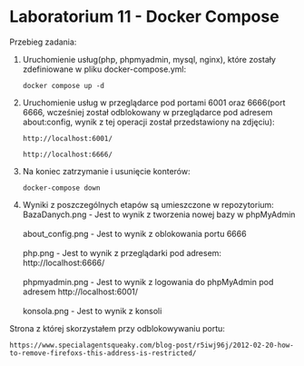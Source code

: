 # Laboratorium 11 - Docker Compose

Przebieg zadania:
1. Uruchomienie usług(php, phpmyadmin, mysql, nginx), które zostały zdefiniowane w pliku docker-compose.yml:
    ```
    docker compose up -d
    ```
2. Uruchomienie usług w przeglądarce pod portami 6001 oraz 6666(port 6666, wcześniej został odblokowany w przeglądarce pod adresem about:config, wynik z tej operacji został przedstawiony na zdjęciu):
    ```
    http://localhost:6001/
    ```
    ```
    http://localhost:6666/
    ```
3. Na koniec zatrzymanie i usunięcie konterów:
    ```
    docker-compose down
    ```
4. Wyniki z poszczególnych etapów są umieszczone w repozytorium:
BazaDanych.png - Jest to wynik z tworzenia nowej bazy w phpMyAdmin<br><br/>
about_config.png - Jest to wynik z oblokowania portu 6666<br><br/>
php.png - Jest to wynik z przeglądarki pod adresem: http://localhost:6666/<br><br/>
phpmyadmin.png - Jest to wynik z logowania do phpMyAdmin pod adresem http://localhost:6001/<br><br/>
konsola.png - Jest to wynik z konsoli

Strona z której skorzystałem przy odblokowywaniu portu:
```
https://www.specialagentsqueaky.com/blog-post/r5iwj96j/2012-02-20-how-to-remove-firefoxs-this-address-is-restricted/
```
